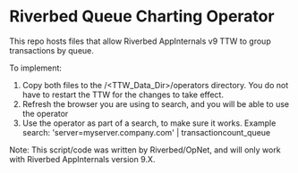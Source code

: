 # Riverbed Queue Charting Operator
This repo hosts files that allow Riverbed AppInternals v9 TTW to group transactions by queue.

To implement:
1) Copy both files to the /<TTW_Data_Dir>/operators directory.  You do not have to restart the TTW for the changes to take effect.  
2) Refresh the browser you are using to search, and you will be able to use the operator
3) Use the operator as part of a search, to make sure it works. Example search: 'server=myserver.company.com' | transactioncount_queue

Note: This script/code was written by Riverbed/OpNet, and will only work with Riverbed AppInternals version 9.X. 
